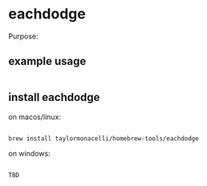 # eachdodge

Purpose:


## example usage

```bash


```

## install eachdodge


on macos/linux:
```bash

brew install taylormonacelli/homebrew-tools/eachdodge

```


on windows:

```powershell

TBD

```
